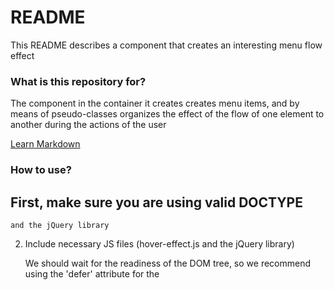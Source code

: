# README #

This README describes a component that creates an interesting menu flow effect

### What is this repository for? ###

 The component in the container it creates creates menu items, 
 and by means of pseudo-classes organizes the effect of the flow 
 of one element to another during the actions of the user

 [Learn Markdown](http://gordievskiy.com/lab/hover_effect)

### How to use? ###

## First, make sure you are using valid DOCTYPE ##
    and the jQuery library

2. Include necessary JS files (hover-effect.js and the jQuery library)
    <script defer type="text/javascript" src="js/jquery-3.1.1.min.js"></script>
    <script defer type="text/javascript" src="js/hover-effect.js"></script>

    We should wait for the readiness of the DOM tree, so we recommend using
    the 'defer' attribute for the <script> tag

3. Add CSS file
    <link href="css/hover-effect-styles.css" rel="stylesheet">

    Read carefully the css file, some settings of the component depend on it:
    1) the speed of the effect playback
    2) background-color of the effect

4. Create a element (<ul>) like this:
    <ul class="horizontal-hover-effect"></ul> or this one:
    <ul class="vertical-hover-effect"></ul>

    You can use any class, the main thing is to transfer
    the component to the container, in which it will place the necessary
    elements and perform the necessary actions

5. Fire plugin using jQuery selector
    This is basic - uses default settings:
    $(selector).gordHoverEffect();

You can set the following custom settings:
1) names of menu items
    Default: 'item 1', 'item 2' and so on

2) links that should open when you click on menu items
    Default: 'javascript:;'

3) direction of the effect: vertical or horizontal
    Default: 'horizontal'

    If your component should work vertically, do not forget to
    add the parameter:
    directions: 'vertical'

Optional settings:
1) set the class for the elements created by the component
    Dafault: null

2) set the handler for the click event
    Default: null

$(selector).gordHoverEffect({
    directions: 'horizontal',
    itemsName : [
        'item 1',
        'item 2'
    ],
    links     : [
      'javascript:;',
      'javascript:;'
    ],
    // Optional settings:
    itemClass : null,
    onClick   : null
});

You can initialize instances of the effect one at a time,
or you can specify settings for multiple instances at once,
if they are the same.
Vertical and horizontal effects are set separately
using different initial options 'directions'

Example of setting a full configuration:

$('.vertical-hover-effect').gordHoverEffect({
    directions: 'vertical',
    itemsName : [
        'Clothing',
        'Electronics',
        'Shoes',
        'Watches',
        'Jewellery',
        'Sports'
    ],
    links     : [
      '/clothing',
      '/electronics',
      '/shoes',
      '/watches',
      '/jewellery',
      '/sports',
    ],
    // Optional settings:
    itemClass : 'myClass',
    onClick   : handler
});

function handler (event) {
    console.log( $( event.target ) );
};

### Who do I talk to? ###

 I'm a repo owner